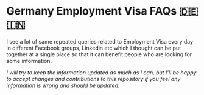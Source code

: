 # Germany Employment Visa FAQs :de: :india: 

I see a lot of same repeated queries related to Employment Visa every day in different Facebook groups, Linkedin etc which I thought can be put together at a single place so that it can benefit people who are looking for some information.

_I will try to keep the information updated as much as I can, but I'll be happy to accept changes and contributions to this repository if you feel any information is wrong and should be updated._
